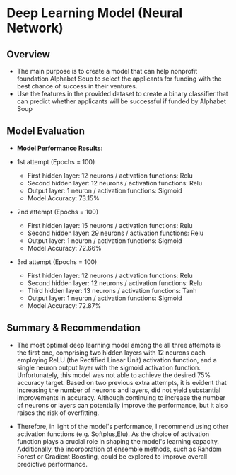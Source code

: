 # Deep Learning Model (Neural Network)

## Overview
* The main purpose is to create a model that can help nonprofit foundation Alphabet Soup to select the applicants for funding with the best chance of success in their ventures. 
* Use the features in the provided dataset to create a binary classifier that can predict whether applicants will be successful if funded by Alphabet Soup

## Model Evaluation
* **Model Performance Results:**
* 1st attempt (Epochs = 100)
    * First hidden layer: 12 neurons / activation functions: Relu
    * Second hidden layer: 12 neurons / activation functions: Relu
    * Output layer: 1 neuron / activation functions: Sigmoid
    * Model Accuracy: 73.15%
    
* 2nd attempt (Epochs = 100)
    * First hidden layer: 15 neurons / activation functions: Relu
    * Second hidden layer: 29 neurons / activation functions: Relu
    * Output layer: 1 neuron / activation functions: Sigmoid
    * Model Accuracy: 72.66%

* 3rd attempt (Epochs = 100)
    * First hidden layer: 12 neurons / activation functions: Relu
    * Second hidden layer: 12 neurons / activation functions: Relu
    * Third hidden layer: 13 neurons / activation functions: Tanh
    * Output layer: 1 neuron / activation functions: Sigmoid
    * Model Accuracy: 72.87%

## Summary & Recommendation
* The most optimal deep learning model among the all three attempts is the first one, comprising two hidden layers with 12 neurons each employing ReLU (the Rectified Linear Unit) activation function, and a single neuron output layer with the sigmoid activation function. Unfortunately, this model was not able to achieve the desired 75% accuracy target. Based on two previous extra attempts, it is evident that increasing the number of neurons and layers, did not yield substantial improvements in accuracy. Although continuing to increase the number of neurons or layers can potentially improve the performance, but it also raises the risk of overfitting. 

* Therefore, in light of the model's performance, I recommend using other activation functions (e.g. Softplus,Elu). As the choice of activation function plays a crucial role in shaping the model's learning capacity. Additionally, the incorporation of ensemble methods, such as Random Forest or Gradient Boosting, could be explored to improve overall predictive performance. 
